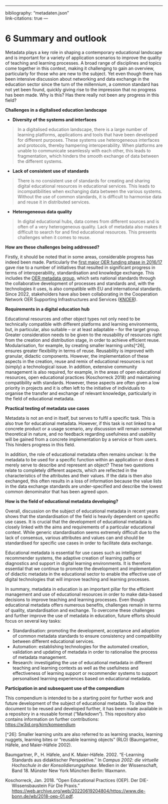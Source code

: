 ------------------------------------------------------------------------

bibliography: “metadaten.json”  
link-citations: true —

# 6 Summary and outlook

Metadata plays a key role in shaping a contemporary educational landscape and is important for a variety of application scenarios to improve the quality of teaching and learning processes. A broad range of disciplines and topics come together in this context, making it challenging to gain an overview, particularly for those who are new to the subject. Yet even though there has been intensive discussion about networking and data exchange in the education sector since the turn of the millennium, a common standard has not yet been found, quickly giving rise to the impression that no progress has been made. Why is this? Has there really not been any progress in this field?

**Challenges in a digitalised education landscape**

- **Diversity of the systems and interfaces**

> In a digitalised education landscape, there is a large number of learning platforms, applications and tools that have been developed for different purposes. These systems use heterogeneous interfaces and protocols, thereby hampering interoperability. When platforms are unable to communicate seamlessly with each other, this leads to fragmentation, which hinders the smooth exchange of data between the different systems.

- **Lack of consistent use of standards**

> There is no consistent use of standards for creating and sharing digital educational resources in educational services. This leads to incompatibilities when exchanging data between the various systems. Without the use of common standards, it is difficult to harmonise data and reuse it in distributed services.

- **Heterogeneous data quality**

> In digital educational hubs, data comes from different sources and is often of a very heterogeneous quality. Lack of metadata also makes it difficult to search for and find educational resources. This presents challenges when it comes to reuse.

**How are these challenges being addressed?**

Firstly, it should be noted that in some areas, considerable progress has indeed been made. Particularly the [first major OER funding phase in 2016/17](https://www.bmbf.de/bmbf/shareddocs/bekanntmachungen/de/2016/01/1132_bekanntmachung.html) gave rise to a number of initiatives that resulted in significant progress in terms of interoperability, standardisation and knowledge exchange. This includes the [OER metadata group](https://wiki.dnb.de/display/DINIAGKIM/OER-Metadatengruppe), which sets national standards through the collaborative development of processes and standards and, with the technologies it uses, is also compatible with EU and international standards. Since 2022, stakeholders have also been collaborating in the Cooperation Network OER Supporting Infrastructures and Services ([KNOER](https://kn-oer.de/)).

**Requirements in a digital education hub**

Educational resources and other object types not only need to be technically compatible with different platforms and learning environments, but, in particular, also suitable – or at least adaptable – for the target group. Greater consideration needs to be given to the reusability of resources right from the creation and distribution stage, in order to achieve efficient reuse. Modularisation, for example, by creating smaller learning units\[^26\], ensures greater flexibility in terms of reuse. Reusability is improved with granular, didactic components. However, the implementation of these aspects in the creation, reuse and remix of educational resources is not (simply) a technological issue. In addition, extensive community management is also required, for example, in the areas of open educational resources, open educational practices (Koschorreck 2018) and maintaining compatibility with standards. However, these aspects are often given a low priority in projects and it is often left to the initiative of individuals to organise the transfer and exchange of relevant knowledge, particularly in the field of educational metadata.

**Practical testing of metadata use cases**

Metadata is not an end in itself, but serves to fulfil a specific task. This is also true for educational metadata. However, if this task is not linked to a concrete product or a usage scenario, any discussion will remain somewhat theoretical in nature, and no feedback regarding usefulness and usability will be gained from a concrete implementation by a service or from users. This hinders progress in this field.

In addition, the role of educational metadata often remains unclear: Is the metadata to be used for a specific function within an application or does it merely serve to describe and represent an object? These two questions relate to completely different aspects, which are reflected in the characteristics of the attributes and their values. If the data is then also exchanged, this often results in a loss of information because the value lists in the data exchange standards are under-specified and describe the lowest common denominator that has been agreed upon.

**How is the field of educational metadata developing?**

Overall, discussion on the subject of educational metadata in recent years shows that the standardisation of the field is heavily dependent on specific use cases. It is crucial that the development of educational metadata is closely linked with the aims and requirements of a particular educational context. While generic standardisation seems extremely difficult due to the lack of consensus, various attributes and values can and should be standardised for specific use cases in order to facilitate data exchange.

Educational metadata is essential for use cases such as intelligent recommender systems, the adaptive creation of learning paths or diagnostics and support in digital learning environments. It is therefore essential that we continue to promote the development and implementation of didactic metadata in the educational sector to enable the effective use of digital technologies that will improve teaching and learning processes.

In summary, metadata in education is an important pillar for the efficient management and use of educational resources in order to make data-based decisions to improve teaching and learning processes. Even though educational metadata offers numerous benefits, challenges remain in terms of quality, standardisation and exchange. To overcome these challenges and further improve the use of metadata in education, future efforts should focus on several key tasks:

- Standardisation: promoting the development, acceptance and adoption of common metadata standards to ensure consistency and compatibility between different educational services.
- Automation: establishing technologies for the automated creation, validation and updating of metadata in order to rationalise the process of metadata management.
- Research: investigating the use of educational metadata in different teaching and learning contexts as well as the usefulness and effectiveness of learning support or recommender systems to support personalised learning experiences based on educational metadata.

**Participation in and subsequent use of the compendium**

This compendium is intended to be a starting point for further work and future development of the subject of educational metadata. To allow the document to be reused and developed further, it has been made available in a repository in a reusable format (“Markdown”). This repository also contains information on further contributions: <https://w3id.org/kim/kompendium>

\[^26\]: Smaller learning units are also referred to as learning snacks, learning nuggets, learning bites or “reusable learning objects” (RLO) (Baumgartner, Häfele, and Maier-Häfele 2002).

<div id="refs" class="references csl-bib-body hanging-indent" entry-spacing="0">

<div id="ref-baumgartneresadp2002" class="csl-entry">

Baumgartner, P., H. Häfele, and K. Maier-Häfele. 2002. “E-Learning Standards aus didaktischer Perspektive.” In *Campus 2002: die virtuelle Hochschule in der Konsolidierungsphase*. Medien in der Wissenschaft, Band 18. Münster New York München Berlin: Waxmann.

</div>

<div id="ref-koschorreckoepodfp2018" class="csl-entry">

Koschorreck, Jan. 2018. “Open Educational Practices (OEP). Der DIE-Wissensbaustein Für Die Praxis.” <https://web.archive.org/web/20220619204804/https://www.die-bonn.de/wb/2018-oep-01.pdf>.

</div>

</div>
